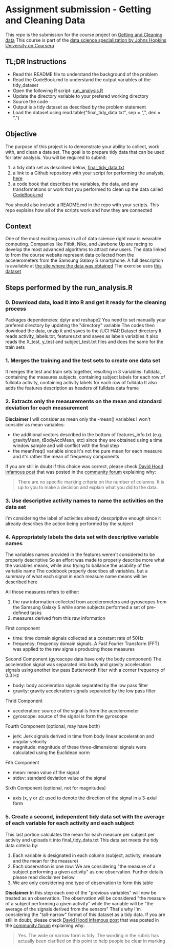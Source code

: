 # Assignment submission - Getting and Cleaning Data
This repo is the submission for the course project on [Getting and Cleaning data](https://www.coursera.org/learn/data-cleaning?specialization=jhu-data-science)
This course is part of the [data science specialization by Johns Hopkins University on Coursera](https://www.coursera.org/specializations/jhu-data-science)

## TL;DR Instructions
- Read this README file to understand the background of the problem
- Read the CodeBook.md to understand the output variables of the tidy_dataset
- Open the following R script: [run_analysis.R]()
- Update the directory variable to your prefered working directory
- Source the code
- Output is a tidy dataset as described by the problem statement
- Load the dataset using read.table("final_tidy_data.txt", sep = ",", dec = ".")



## Objective
The purpose of this project is to demonstrate your ability to collect, work with, and clean a data set. The goal is to prepare tidy data that can be used for later analysis.
You will be required to submit:
1. a tidy data set as described below, [final_tidy_data.txt]()
2. a link to a Github repository with your script for performing the analysis, [here](https://github.com/felipe-prandini/Assignment3_getting_cleaning_data) 
3. a code book that describes the variables, the data, and any transformations or work that you performed to clean up the data called [CodeBook.md]()

You should also include a README.md in the repo with your scripts. This repo explains how all of the scripts work and how they are connected

## Context
One of the most exciting areas in all of data science right now is wearable computing. Companies like Fitbit, Nike, and Jawbone Up are racing to develop the most advanced algorithms to attract new users. The data linked to from the course website represent data collected from the accelerometers from the Samsung Galaxy S smartphone. A full description is available at [the site where the data was obtained](http://archive.ics.uci.edu/ml/datasets/Human+Activity+Recognition+Using+Smartphones)
The exercise uses [this dataset](https://d396qusza40orc.cloudfront.net/getdata%2Fprojectfiles%2FUCI%20HAR%20Dataset.zip)

## Steps performed by the run_analysis.R

### 0. Download data, load it into R and get it ready for the cleaning process
Packages dependencies: dplyr and reshape2
You need to set manually your prefered directory by updating the "directory" variable
The codes then download the data, unzip it and saves to the /UCI HAR Dataset directory
It reads activity_labels.txt, features.txt and saves as labels variables
It also reads the X_test, y_test and subject_test.txt files and does the same for the train sets

### 1. Merges the training and the test sets to create one data set
It merges the test and train sets together, resulting in 3 variables:
fulldata, containing the measures
subjects, containing subject labels for each row of fulldata
activity, containing activity labels for each row of fulldata
It also adds the features description as headers of fulldata data frame

### 2. Extracts only the measurements on the mean and standard deviation for each measurement
**Disclaimer**
I will consider as mean only the -mean() variables
I won't consider as mean variables:
- the additional vectors described in the bottom of features_info.txt (e.g. gravityMean, tBodyAccMean, etc) since they are obtained using a time window sample and will conflict with the final step
- the meanFreq() variable since it's not the pure mean for each measure and it's rather the mean of frequency components

If you are still in doubt if this choice was correct, please check [David Hood infamous post](https://thoughtfulbloke.wordpress.com/2015/09/09/getting-and-cleaning-the-assignment/) that was posted in the [community forum](https://www.coursera.org/learn/data-cleaning/discussions/weeks/4/threads/g7dwW25DEeaFmBJqjnMcrw) explaining why:
> There are no specific marking criteria on the number of columns. It is up to you to make a decision and explain what you did to the data.

### 3. Use descriptive activity names to name the activities on the data set
I'm considering the label of activities already descpriptive enough since it already describes the action being performed by the subject

### 4. Appropriately labels the data set with descriptive variable names
The variables names provided in the features weren't considered to be properly descriptive
So an effort was made to properly describe more what the variables means, while also trying to ballance the usability of the variable name
The codebook properly describes all variables, but a summary of what each signal in each measure name means will be described here

All those measures refers to either:
1. the raw information collected from accelerometers and gyroscopes from the Samsung Galaxy S while some subjects performed a set of pre-defined tasks
2. measures derived from this raw information

First component
- time: time domain signals collected at a constant rate of 50Hz
- frequency: frequency domain signals. A Fast Fourier Transform (FFT) was applied to the raw signals producing those measures

Second Component (gyroscope data have only the body component)
The acceleration signal was separated into body and gravity acceleration signals using another low pass Butterworth filter with a corner frequency of 0.3 Hz
- body: body acceleration signals separated by the low pass filter
- gravity: gravity acceleration signals separated by the low pass filter

Thrid Component
- acceleration: source of the signal is from the accelerometer
- gyroscope: source of the signal is form the gyroscope

Fourth Component (optional, may have both)
- jerk: Jerk signals derived in time from body linear acceleration and angular velocity
- magnitude: magnitude of these three-dimensional signals were calculated using the Euclidean norm 

Fith Component
- mean: mean value of the signal
- stdev: standard deviation value of the signal

Sixth Component (optional, not for magnitudes)
- axis (x, y or z): used to denote the direction of the signal in a 3-axial form

### 5. Create a second, independent tidy data set with the average of each variable for each activity and each subject
This last portion calculates the mean for each measure per subject per activity and uploads it into final_tidy_data.txt
This data set meets the tidy data criteria by:
1. Each variable is designated in each column (subject, activity, measure and the mean for the measure)
2. Each observation is one row: We are considering "the measure of a subject performing a given activity" as one observation. Further details please read disclaimer below
3. We are only considering one type of observation to form this table


**Disclaimer**
In this step each one of the "previous variables" will now be treated as an observation. The observation will be considered "the measure of a subject performing a given activity" while the variable will be "the average of the signals derived from the sensors"
That's why I'm considering the "tall-narrow" format of this dataset as a tidy data.
If you are still in doubt, please check [David Hood infamous post](https://thoughtfulbloke.wordpress.com/2015/09/09/getting-and-cleaning-the-assignment/) that was posted in the [community forum](https://www.coursera.org/learn/data-cleaning/discussions/weeks/4/threads/g7dwW25DEeaFmBJqjnMcrw) explaining why:
> Yes. The wide or narrow form is tidy. The wording in the rubric has actually been clarified on this point to help people be clear in marking








